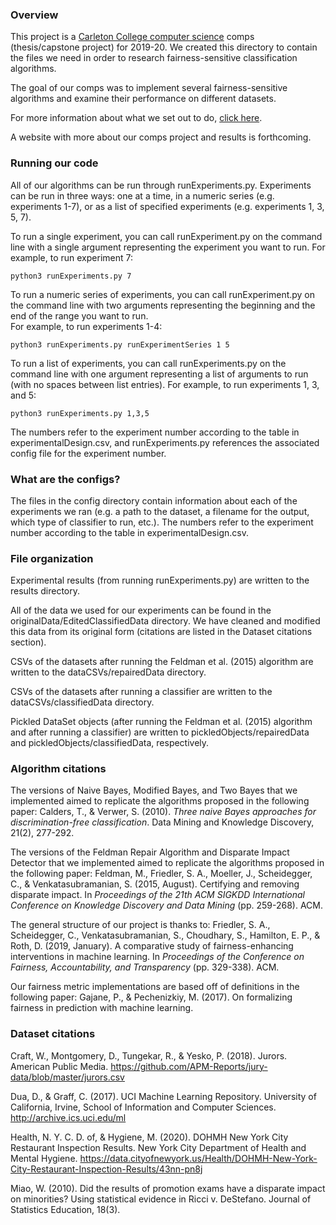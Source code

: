 ### Overview
This project is a [Carleton College computer science](https://www.carleton.edu/computer-science/) comps (thesis/capstone project) for 2019-20. We created this directory to contain the files we need in order to research fairness-sensitive classification algorithms.

The goal of our comps was to implement several fairness-sensitive algorithms and examine 
their performance on different datasets.

For more information about what we set out to do, [click here](http://www.cs.carleton.edu/cs_comps/1920/fairness/index.php).

A website with more about our comps project and results is forthcoming.

### Running our code
All of our algorithms can be run through runExperiments.py. Experiments can be run in 
three ways: one at a time, in a numeric series (e.g. experiments 1-7), or as a list of 
specified experiments (e.g. experiments 1, 3, 5, 7).

To run a single experiment, you can call runExperiment.py on the command line with a 
single argument representing the experiment you want to run.  For example, to run experiment 7:

    python3 runExperiments.py 7
To run a numeric series of experiments, you can call runExperiment.py on the command line 
with two arguments representing the beginning and the end of the range you want to run.  
For example, to run experiments 1-4:

    python3 runExperiments.py runExperimentSeries 1 5
To run a list of experiments, you can call runExperiments.py on the command line with one 
argument representing a list of arguments to run (with no spaces between list entries). 
For example, to run experiments 1, 3, and 5:

	python3 runExperiments.py 1,3,5

The numbers refer to the experiment number according to the table in experimentalDesign.csv,
 and runExperiments.py references the associated config file for the experiment number.

### What are the configs?
The files in the config directory contain information about each of the experiments we ran 
(e.g. a path to the dataset, a filename for the output, which type of classifier to run, etc.).
 The numbers refer to the experiment number according to the table in experimentalDesign.csv.

### File organization
Experimental results (from running runExperiments.py) are written to the results directory.

All of the data we used for our experiments can be found in the originalData/EditedClassifiedData
 directory. We have cleaned and modified this data from its original form (citations are listed 
 in the Dataset citations section).

CSVs of the datasets after running the Feldman et al. (2015) algorithm are written to the 
dataCSVs/repairedData directory.

CSVs of the datasets after running a classifier are written to the dataCSVs/classifiedData 
directory.

Pickled DataSet objects (after running the Feldman et al. (2015) algorithm and after running 
a classifier) are written to pickledObjects/repairedData and pickledObjects/classifiedData, 
respectively.

### Algorithm citations
The versions of Naive Bayes, Modified Bayes, and Two Bayes that we implemented aimed to 
replicate the algorithms proposed in the following paper:
Calders, T., & Verwer, S. (2010). <em>Three naive Bayes approaches for discrimination-free 
classification</em>. Data Mining and Knowledge Discovery, 21(2), 277-292.

The versions of the Feldman Repair Algorithm and Disparate Impact Detector that we 
implemented aimed to replicate the algorithms proposed in the following paper:
Feldman, M., Friedler, S. A., Moeller, J., Scheidegger, C., & Venkatasubramanian, S. (2015,
August). Certifying and removing disparate impact. In <em>Proceedings of the 21th ACM SIGKDD 
International Conference on Knowledge Discovery and Data Mining</em> (pp. 259-268). ACM.

The general structure of our project is thanks to:
Friedler, S. A., Scheidegger, C., Venkatasubramanian, S., Choudhary, S., Hamilton, E. P., 
& Roth, D. (2019, January). A comparative study of fairness-enhancing interventions in 
machine learning. In <em>Proceedings of the Conference on Fairness, Accountability, and 
Transparency</em> (pp. 329-338). ACM.

Our fairness metric implementations are based off of definitions in the following paper:
Gajane, P., & Pechenizkiy, M. (2017). On formalizing fairness in prediction with machine 
learning.

### Dataset citations
Craft, W., Montgomery, D., Tungekar, R., & Yesko, P. (2018). Jurors. American Public Media. https://github.com/APM-Reports/jury-data/blob/master/jurors.csv

Dua, D., & Graff, C. (2017). UCI Machine Learning Repository. University of California, Irvine, School of Information and Computer Sciences. http://archive.ics.uci.edu/ml

Health, N. Y. C. D. of, & Hygiene, M. (2020). DOHMH New York City Restaurant Inspection Results. New York City Department of Health and Mental Hygiene. https://data.cityofnewyork.us/Health/DOHMH-New-York-City-Restaurant-Inspection-Results/43nn-pn8j

Miao, W. (2010). Did the results of promotion exams have a disparate impact on minorities? Using statistical evidence in Ricci v. DeStefano. Journal of Statistics Education, 18(3).


